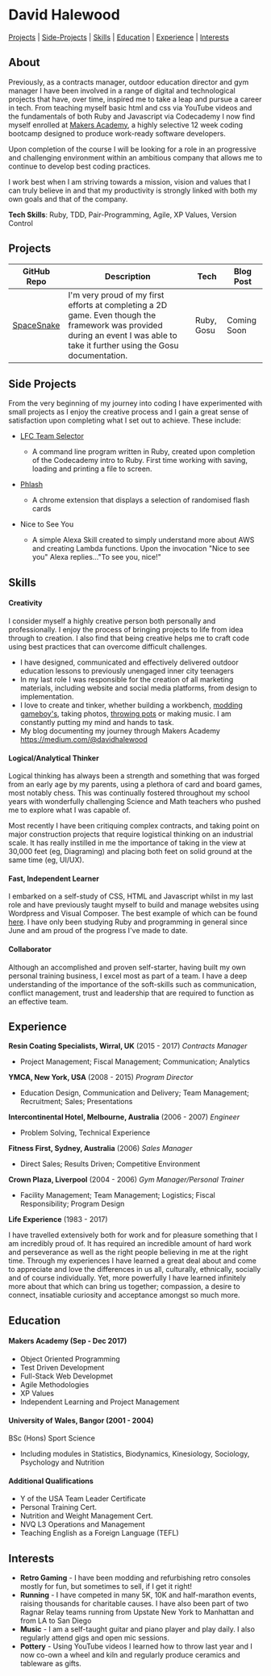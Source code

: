 # David Halewood

[Projects](#projects) | [Side-Projects](#side-projects) | [Skills](#skills) | [Education](#education) | [Experience](#experience) | [Interests](#interests)

## About

Previously, as a contracts manager, outdoor education director and gym manager I have been involved in a range of digital and technological projects that have, over time, inspired me to take a leap and pursue a career in tech. From teaching myself basic html and css via YouTube videos and the fundamentals of both Ruby and Javascript via Codecademy I now find myself enrolled at [Makers Academy](http://www.makersacademy.com/), a highly selective 12 week coding bootcamp designed to produce work-ready software developers.

Upon completion of the course I will be looking for a role in an progressive and challenging environment within an ambitious company that allows me to continue to develop best coding practices.

I work best when I am striving towards a mission, vision and values that I can truly believe in and that my productivity is strongly linked with both my own goals and that of the company.

__Tech Skills__: Ruby, TDD, Pair-Programming, Agile, XP Values, Version Control

## Projects

GitHub Repo | Description | Tech | Blog Post
-------------|-------------|------|--------|
[SpaceSnake](https://github.com/haletothewood/SpaceSnake) | I'm very proud of my first efforts at completing a 2D game. Even though the framework was provided during an event I was able to take it further using the Gosu documentation. | Ruby, Gosu | Coming Soon

## Side Projects

From the very beginning of my journey into coding I have experimented with small projects as I enjoy the creative process and I gain a great sense of satisfaction upon completing what I set out to achieve. These include:

- [LFC Team Selector](https://github.com/haletothewood/LFCTeamSelector)
  - A command line program written in Ruby, created upon completion of the Codecademy intro to Ruby. First time working with saving, loading and printing a file to screen.

- [Phlash](https://github.com/haletothewood/Phlash)
  - A chrome extension that displays a selection of randomised flash cards

- Nice to See You
  - A simple Alexa Skill created to simply understand more about AWS and creating Lambda functions. Upon the invocation "Nice to see you" Alexa replies..."To see you, nice!"

## Skills

#### Creativity

I consider myself a highly creative person both personally and professionally. I enjoy the process of bringing projects to life from idea through to creation. I also find that being creative helps me to craft code using best practices that can overcome difficult challenges.

- I have designed, communicated and effectively delivered outdoor education lessons to previously unengaged inner city teenagers
- In my last role I was responsible for the creation of all marketing materials, including website and social media platforms, from design to implementation.
- I love to create and tinker, whether building a workbench, [modding gameboy's](https://twitter.com/halewood_retro/status/688712166480949249), taking photos, [throwing pots](https://twitter.com/halewood_retro/status/722414241068748800) or making music. I am constantly putting my mind and hands to task.
- My blog documenting my journey through Makers Academy https://medium.com/@davidhalewood

#### Logical/Analytical Thinker

Logical thinking has always been a strength and something that was forged from an early age by my parents, using a plethora of card and board games, most notably chess. This was continually fostered throughout my school years with wonderfully challenging Science and Math teachers who pushed me to explore what I was capable of.

Most recently I have been critiquing complex contracts, and taking point on major construction projects that require logistical thinking on an industrial scale. It has really instilled in me the importance of taking in the view at 30,000 feet (eg, Diagraming) and placing both feet on solid ground at the same time (eg, UI/UX).

#### Fast, Independent Learner

I embarked on a self-study of CSS, HTML and Javascript whilst in my last role and have previously taught myself to build and manage websites using Wordpress and Visual Composer. The best example of which can be found [here](http://www.resincoatingspecialists.com). I have only been studying Ruby and programming in general since June and am proud of the progress I've made to date.

#### Collaborator
Although an accomplished and proven self-starter, having built my own personal training business, I excel most as part of a team. I have a deep understanding of the importance of the soft-skills such as communication, conflict management, trust and leadership that are required to function as an effective team.

## Experience

**Resin Coating Specialists, Wirral, UK** (2015 - 2017)
*Contracts Manager*
- Project Management; Fiscal Management; Communication; Analytics

**YMCA, New York, USA** (2008 - 2015)
*Program Director*
- Education Design, Communication and Delivery; Team Management; Recruitment; Sales; Presentations

**Intercontinental Hotel, Melbourne, Australia** (2006 - 2007)
*Engineer*
- Problem Solving, Technical Experience

**Fitness First, Sydney, Australia** (2006)
*Sales Manager*
- Direct Sales; Results Driven; Competitive Environment

**Crown Plaza, Liverpool** (2004 - 2006)
*Gym Manager/Personal Trainer*
- Facility Management; Team Management; Logistics; Fiscal Responsibility; Program Design

**Life Experience** (1983 - 2017)  

I have travelled extensively both for work and for pleasure something that I am incredibly proud of. It has required an incredible amount of hard work and perseverance as well as the right people believing in me at the right time. Through my experiences I have learned a great deal about and come to appreciate and love the differences in us all, culturally, ethnically, socially and of course individually. Yet, more powerfully I have learned infinitely more about that which can bring us together; compassion, a desire to connect, insatiable curiosity and acceptance amongst so much more.

## Education

#### Makers Academy (Sep - Dec 2017)

- Object Oriented Programming
- Test Driven Development
- Full-Stack Web Developmet
- Agile Methodologies
- XP Values
- Independent Learning and Project Management

#### University of Wales, Bangor (2001 - 2004)

BSc (Hons) Sport Science
- Including modules in Statistics, Biodynamics, Kinesiology, Sociology, Psychology and Nutrition

#### Additional Qualifications
- Y of the USA Team Leader Certificate
- Personal Training Cert.
- Nutrition and Weight Management Cert.
- NVQ L3 Operations and Management
- Teaching English as a Foreign Language (TEFL)

## Interests

- __Retro Gaming__ - I have been modding and refurbishing retro consoles mostly for fun, but sometimes to sell, if I get it right!
- __Running__ - I have competed in many 5K, 10K and half-marathon events, raising thousands for charitable causes. I have also been part of two Ragnar Relay teams running from Upstate New York to Manhattan and from LA to San Diego
- __Music__ - I am a self-taught guitar and piano player and play daily. I also regularly attend gigs and open mic sessions.
- __Pottery__ - Using YouTube videos I learned how to throw last year and I now co-own a wheel and kiln and regularly produce ceramics and tableware as gifts.
